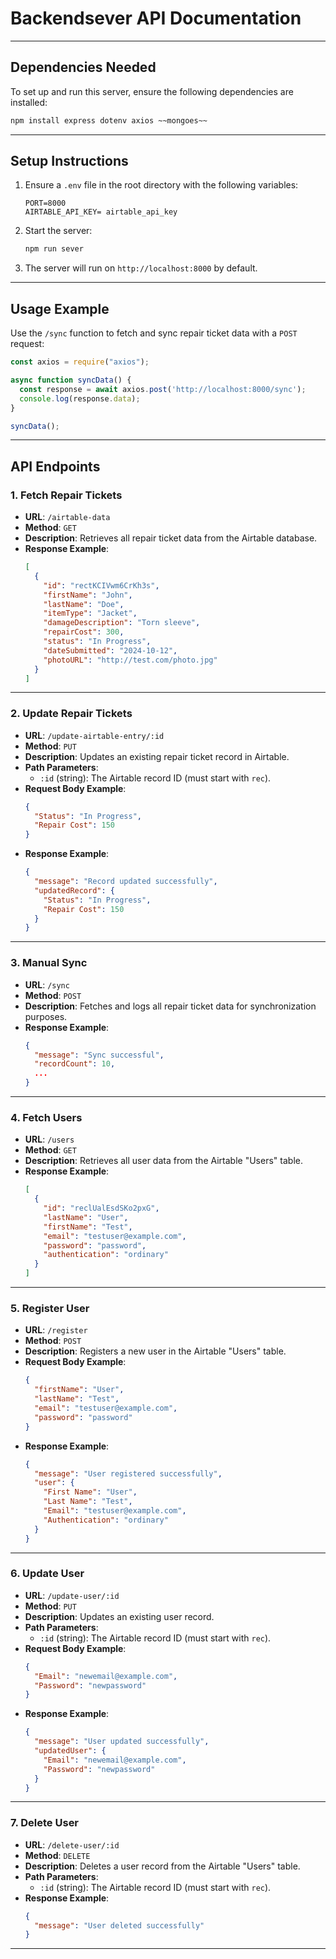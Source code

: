 # Backendsever API Documentation

---

## Dependencies Needed
To set up and run this server, ensure the following dependencies are installed:
```bash
npm install express dotenv axios ~~mongoes~~
```

---

## Setup Instructions
1. Ensure a `.env` file in the root directory with the following variables:
    ```
    PORT=8000
    AIRTABLE_API_KEY= airtable_api_key
    ```
2. Start the server:
    ```bash
    npm run sever
    ```
4. The server will run on `http://localhost:8000` by default.

---

## Usage Example
Use the `/sync` function to fetch and sync repair ticket data with a `POST` request:
```javascript
const axios = require("axios");

async function syncData() {
  const response = await axios.post('http://localhost:8000/sync');
  console.log(response.data);
}

syncData();
```

---

## API Endpoints

### 1. Fetch Repair Tickets
- **URL**: `/airtable-data`
- **Method**: `GET`
- **Description**: Retrieves all repair ticket data from the Airtable database.
- **Response Example**:
    ```json
    [
      {
        "id": "rectKCIVwm6CrKh3s",
        "firstName": "John",
        "lastName": "Doe",
        "itemType": "Jacket",
        "damageDescription": "Torn sleeve",
        "repairCost": 300,
        "status": "In Progress",
        "dateSubmitted": "2024-10-12",
        "photoURL": "http://test.com/photo.jpg"
      }
    ]
    ```

---

### 2. Update Repair Tickets
- **URL**: `/update-airtable-entry/:id`
- **Method**: `PUT`
- **Description**: Updates an existing repair ticket record in Airtable.
- **Path Parameters**:
  - `:id` (string): The Airtable record ID (must start with `rec`).
- **Request Body Example**:
    ```json
    {
      "Status": "In Progress",
      "Repair Cost": 150
    }
    ```
- **Response Example**:
    ```json
    {
      "message": "Record updated successfully",
      "updatedRecord": {
        "Status": "In Progress",
        "Repair Cost": 150
      }
    }
    ```

---

### 3. Manual Sync
- **URL**: `/sync`
- **Method**: `POST`
- **Description**: Fetches and logs all repair ticket data for synchronization purposes.
- **Response Example**:
    ```json
    {
      "message": "Sync successful",
      "recordCount": 10,
      ...
    }
    ```

---

### 4. Fetch Users
- **URL**: `/users`
- **Method**: `GET`
- **Description**: Retrieves all user data from the Airtable "Users" table.
- **Response Example**:
    ```json
    [
      {
        "id": "reclUalEsdSKo2pxG",
        "lastName": "User",
        "firstName": "Test",
        "email": "testuser@example.com",
        "password": "password",
        "authentication": "ordinary"
      }
    ]
    ```

---

### 5. Register User
- **URL**: `/register`
- **Method**: `POST`
- **Description**: Registers a new user in the Airtable "Users" table.
- **Request Body Example**:
    ```json
    {
      "firstName": "User",
      "lastName": "Test",
      "email": "testuser@example.com",
      "password": "password"
    }
    ```
- **Response Example**:
    ```json
    {
      "message": "User registered successfully",
      "user": {
        "First Name": "User",
        "Last Name": "Test",
        "Email": "testuser@example.com",
        "Authentication": "ordinary"
      }
    }
    ```

---

### 6. Update User
- **URL**: `/update-user/:id`
- **Method**: `PUT`
- **Description**: Updates an existing user record.
- **Path Parameters**:
  - `:id` (string): The Airtable record ID (must start with `rec`).
- **Request Body Example**:
    ```json
    {
      "Email": "newemail@example.com",
      "Password": "newpassword"
    }
    ```
- **Response Example**:
    ```json
    {
      "message": "User updated successfully",
      "updatedUser": {
        "Email": "newemail@example.com",
        "Password": "newpassword"
      }
    }
    ```

---

### 7. Delete User
- **URL**: `/delete-user/:id`
- **Method**: `DELETE`
- **Description**: Deletes a user record from the Airtable "Users" table.
- **Path Parameters**:
  - `:id` (string): The Airtable record ID (must start with `rec`).
- **Response Example**:
    ```json
    {
      "message": "User deleted successfully"
    }
    ```

---



